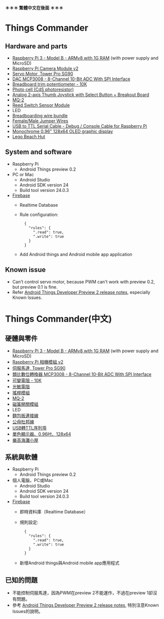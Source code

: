**＊＊＊ 繁體中文在後面 ＊＊＊**

# Things Commander

## Hardware and parts

* [Raspberry Pi 3 - Model B - ARMv8 with 1G RAM](https://www.adafruit.com/products/3055) (with power supply and MicroSD)
* [Raspberry Pi Camera Module v2](https://www.raspberrypi.org/products/camera-module-v2/)
* [Servo Motor, Tower Pro SG90](http://www.towerpro.com.tw/product/sg90-7/)
* [DAC MCP3008 - 8-Channel 10-Bit ADC With SPI Interface](https://www.adafruit.com/products/856)
* [Breadboard trim potentiometer - 10K](https://www.adafruit.com/products/356)
* [Photo cell (CdS photoresistor)](https://www.adafruit.com/products/161)
* [Analog 2-axis Thumb Joystick with Select Button + Breakout Board](https://www.adafruit.com/products/512)
* [MQ-2](http://smart-prototyping.com/MQ2-gas-sensors-module.html)
* [Reed Switch Sensor Module](https://www.itead.cc/reed-switch-sensor-module.html)
* LED
* [Breadboarding wire bundle](https://www.adafruit.com/products/153)
* [Female/Male Jumper Wires](https://www.adafruit.com/products/1954)
* [USB to TTL Serial Cable - Debug / Console Cable for Raspberry Pi](https://www.adafruit.com/product/954)
* [Monochrome 0.96" 128x64 OLED graphic display](https://www.adafruit.com/products/326)
* [Lego Beach Hut](http://shop.lego.com/en-US/Beach-Hut-31035)

## System and software

* Raspberry Pi
    * Android Things preview 0.2
* PC or Mac
    * Android Studio
    * Android SDK version 24
    * Build tool version 24.0.3
* [Firebase](https://firebase.google.com)
    * Realtime Database
    * Rule configuration:

            {
              "rules": {
                ".read": true,
                ".write": true
              }
            }    
    
    * Add Android things and Android mobile app application

## Known issue

* Can't control servo motor, because PWM can't work with preview 0.2, but preview 0.1 is fine.
* Refer [Android Things Developer Preview 2 release notes](https://developer.android.com/things/preview/releases.html#developer_preview_2), especially Known Issues.

# Things Commander(中文)

## 硬體與零件

* [Raspberry Pi 3 - Model B - ARMv8 with 1G RAM](https://www.adafruit.com/products/3055) (with power supply and MicroSD)
* [Raspberry Pi 相機模組 v2](https://www.raspberrypi.org/products/camera-module-v2/)
* [伺服馬達, Tower Pro SG90](http://www.towerpro.com.tw/product/sg90-7/)
* [類比數位轉換器 MCP3008 - 8-Channel 10-Bit ADC With SPI Interface](https://www.adafruit.com/products/856)
* [可變電阻 - 10K](https://www.adafruit.com/products/356)
* [光敏電阻](https://www.adafruit.com/products/161)
* [搖桿模組](https://www.adafruit.com/products/512)
* [MQ-2](http://smart-prototyping.com/MQ2-gas-sensors-module.html)
* [磁簧開關模組](https://www.itead.cc/reed-switch-sensor-module.html)
* LED
* [麵包板連接線](https://www.adafruit.com/products/153)
* [公母杜邦線](https://www.adafruit.com/products/1954)
* [USB轉TTL序列埠](https://www.adafruit.com/product/954)
* [單色顯示器、0.96吋、128x64](https://www.adafruit.com/products/326)
* [樂高海灘小屋](http://shop.lego.com/en-US/Beach-Hut-31035)

## 系統與軟體

* Raspberry Pi
    * Android Things preview 0.2
* 個人電腦，PC或Mac
    * Android Studio
    * Android SDK version 24
    * Build tool version 24.0.3
* [Firebase](https://firebase.google.com)
    * 即時資料庫（Realtime Database）
    * 規則設定:

            {
              "rules": {
                ".read": true,
                ".write": true
              }
            }    
    
    * 新增Android things與Android mobile app應用程式

## 已知的問題

* 不能控制伺服馬達，因為PWM在preview 2不能運作，不過在preview 1卻沒有問題。
* 參考 [Android Things Developer Preview 2 release notes](https://developer.android.com/things/preview/releases.html#developer_preview_2), 特別注意Known Issues的說明。
